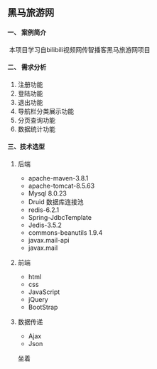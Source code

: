 ## 黑马旅游网

#### 一、 案例简介

​				本项目学习自bilibili视频网传智播客黑马旅游网项目

#### 二、 需求分析

1. 注册功能
2. 登陆功能
3. 退出功能
4. 导航栏分类展示功能
5. 分页查询功能
6. 数据统计功能

#### 三、技术选型

1. 后端 
   * apache-maven-3.8.1
   * apache-tomcat-8.5.63
   * Mysql 8.0.23
   * Druid 数据库连接池
   * redis-6.2.1
   * Spring-JdbcTemplate
   * Jedis-3.5.2
   * commons-beanutils 1.9.4
   * javax.mail-api
   * javax.mail
2. 前端
   * html
   * css
   * JavaScript
   * jQuery
   * BootStrap
3. 数据传递
   * Ajax
   * Json
   
   坐着